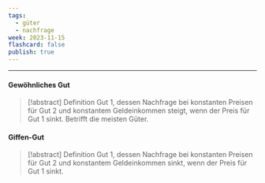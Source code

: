 ```yaml
---
tags:
  - güter
  - nachfrage
week: 2023-11-15
flashcard: false
publish: true
---
```

***
#### Gewöhnliches Gut

> [!abstract] Definition
> Gut 1, dessen Nachfrage bei konstanten Preisen für Gut 2 und konstantem Geldeinkommen steigt, wenn der Preis für Gut 1 sinkt. Betrifft die meisten Güter.

#### Giffen-Gut

> [!abstract] Definition
> Gut 1, dessen Nachfrage bei konstanten Preisen für Gut 2 und konstantem Geldeinkommen sinkt, wenn der Preis für Gut 1 sinkt.

